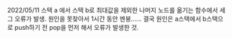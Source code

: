 2022/05/11
스택 a 에서 스택 b로 최대값을 제외한 나머지 노드를 옮기는 함수에서 세그 오류가 발생.
원인을 못찾아서 1시간 동안 멘붕......
결국 원인은 a스택에서 b스택으로 push하기 전 pop을 먼저 해서 오류가 발생한 것.
